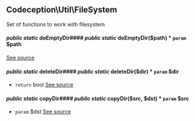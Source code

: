 
## Codeception\Util\FileSystem



Set of functions to work with filesystem

#### *public static* doEmptyDir#### *public static* doEmptyDir($path) * `param`  $path
[See source](https://github.com/Codeception/Codeception/blob/master/src/Codeception/Util/FileSystem.php#L13)

#### *public static* deleteDir#### *public static* deleteDir($dir) * `param`  $dir
 * `return`  bool
[See source](https://github.com/Codeception/Codeception/blob/master/src/Codeception/Util/FileSystem.php#L39)

#### *public static* copyDir#### *public static* copyDir($src, $dst) * `param`  $src
 * `param`  $dst
[See source](https://github.com/Codeception/Codeception/blob/master/src/Codeception/Util/FileSystem.php#L69)
